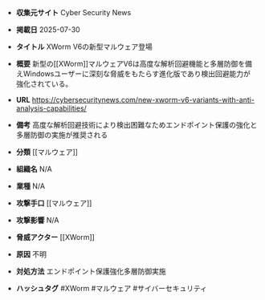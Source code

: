 - **収集元サイト**
Cyber Security News

- **掲載日**
2025-07-30

- **タイトル**
XWorm V6の新型マルウェア登場

- **概要**
新型の[[XWorm]]マルウェアV6は高度な解析回避機能と多層防御を備えWindowsユーザーに深刻な脅威をもたらす進化版であり検出回避能力が強化されている。

- **URL**
https://cybersecuritynews.com/new-xworm-v6-variants-with-anti-analysis-capabilities/

- **備考**
高度な解析回避技術により検出困難なためエンドポイント保護の強化と多層防御の実施が推奨される

- **分類**
[[マルウェア]]

- **組織名**
N/A

- **業種**
N/A

- **攻撃手口**
[[マルウェア]]

- **攻撃影響**
N/A

- **脅威アクター**
[[XWorm]]

- **原因**
不明

- **対処方法**
エンドポイント保護強化多層防御実施

- **ハッシュタグ**
#XWorm #マルウェア #サイバーセキュリティ
